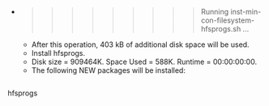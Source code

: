 * >>>>>>>>> Running inst-min-con-filesystem-hfsprogs.sh ...
  * After this operation, 403 kB of additional disk space will be used.
  * Install hfsprogs.
  * Disk size = 909464K. Space Used = 588K. Runtime = 00:00:00:00.
  * The following NEW packages will be installed:
  ```bash
hfsprogs
  ```

